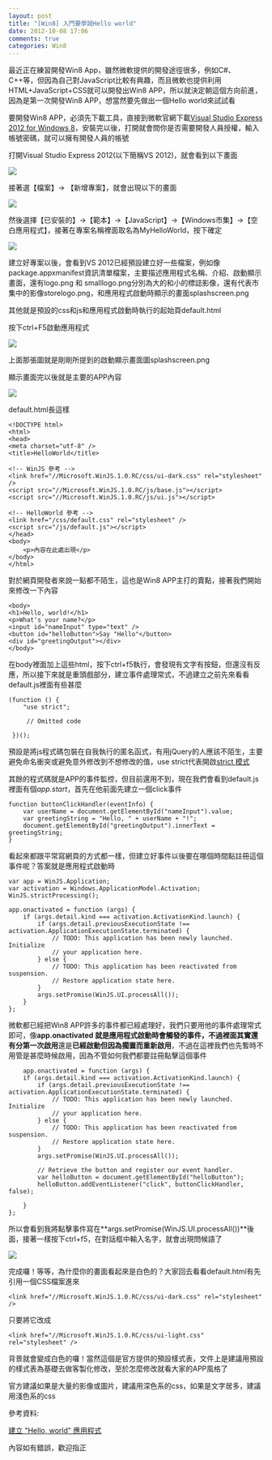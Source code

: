 ```yaml
---
layout: post
title: "[Win8] 入門要學說Hello world"
date: 2012-10-08 17:06
comments: true
categories: Win8
---
```

最近正在練習開發Win8 App，雖然微軟提供的開發途徑很多，例如C#、C++等，但因為自己對JavaScript比較有興趣，而且微軟也提供利用HTML+JavaScript+CSS就可以開發出Win8 APP，所以就決定朝這個方向前進，因為是第一次開發Win8 APP，想當然要先做出一個Hello world來試試看

<!--more-->

要開發Win8 APP，必須先下載工具，直接到微軟官網下載<a href="http://www.microsoft.com/visualstudio/cht/downloads" target="_blank">Visual Studio Express 2012 for Windows 8</a>，安裝完以後，打開就會問你是否需要開發人員授權，輸入帳號密碼，就可以擁有開發人員的帳號

打開Visual Studio Express 2012(以下簡稱VS 2012)，就會看到以下畫面

<img src="https://lh4.googleusercontent.com/-iLMiTXNLEaM/UHKuEKHOTHI/AAAAAAAABsY/DLqeu2umA-M/s786/p1.png" />

接著選【檔案】-> 【新增專案】，就會出現以下的畫面

<img src="https://lh4.googleusercontent.com/-SeFZ08v5dSo/UHKuEndFXlI/AAAAAAAABsc/OKsOpJp0zic/s787/p2.png" />

然後選擇【已安裝的】->【範本】->【JavaScript】->【Windows市集】->【空白應用程式】，接著在專案名稱裡面取名為MyHelloWorld，按下確定

<img src="https://lh5.googleusercontent.com/-EdDsceusOP8/UHKuEz1w-iI/AAAAAAAABsg/49aDvnhF7Ug/s786/p3.png" />

建立好專案以後，會看到VS 2012已經預設建立好一些檔案，例如像package.appxmanifest資訊清單檔案，主要描述應用程式名稱、介紹、啟動顯示畫面，還有logo.png 和 smalllogo.png分別為大的和小的標誌影像，還有代表市集中的影像storelogo.png，和應用程式啟動時顯示的畫面splashscreen.png

其他就是預設的css和js和應用程式啟動時執行的起始頁default.html

按下ctrl+F5啟動應用程式

<img src="https://lh3.googleusercontent.com/-T-_lt_kQehI/UHKuFtbyMpI/AAAAAAAABso/zTQWUiOUyWg/s745/p4.png" />

上面那張圖就是剛剛所提到的啟動顯示畫面圖splashscreen.png

顯示畫面完以後就是主要的APP內容

<img src="https://lh3.googleusercontent.com/-7d-UacNm56o/UHKuF2WBmYI/AAAAAAAABss/xQwqzgpJwVI/s745/p5.png" />

default.html長這樣

	<!DOCTYPE html>
	<html>
	<head>
    <meta charset="utf-8" />
    <title>HelloWorld</title>

    <!-- WinJS 參考 -->
    <link href="//Microsoft.WinJS.1.0.RC/css/ui-dark.css" rel="stylesheet" />
    <script src="//Microsoft.WinJS.1.0.RC/js/base.js"></script>
    <script src="//Microsoft.WinJS.1.0.RC/js/ui.js"></script>

    <!-- HelloWorld 參考 -->
    <link href="/css/default.css" rel="stylesheet" />
    <script src="/js/default.js"></script>
	</head>
	<body>
		<p>內容在此處出現</p>
	</body>
	</html>
	
對於網頁開發者來說一點都不陌生，這也是Win8 APP主打的賣點，接著我們開始來修改一下內容

	<body>
    <h1>Hello, world!</h1>
    <p>What's your name?</p>
    <input id="nameInput" type="text" />
    <button id="helloButton">Say "Hello"</button>
    <div id="greetingOutput"></div>
	</body>
	
在body裡面加上這些html，按下ctrl+f5執行，會發現有文字有按鈕，但還沒有反應，所以接下來就是重頭戲部分，建立事件處理常式，不過建立之前先來看看default.js裡面有些甚麼

	(function () {
		"use strict";

		 // Omitted code 

	 })(); 
	 
預設是將js程式碼包裝在自我執行的匿名函式，有用jQuery的人應該不陌生，主要避免命名衝突或避免意外修改到不想修改的值，use strict代表開啟<a href="http://msdn.microsoft.com/zh-tw/library/windows/apps/br230269.aspx" target="_blank">strict 模式</a>

其餘的程式碼就是APP的事件監控，但目前還用不到，現在我們會看到default.js裡面有個*app.start*，首先在他前面先建立一個click事件

	function buttonClickHandler(eventInfo) {
		var userName = document.getElementById("nameInput").value;
        var greetingString = "Hello, " + userName + "!";
        document.getElementById("greetingOutput").innerText = greetingString; 
    }
	
看起來都跟平常寫網頁的方式都一樣，但建立好事件以後要在哪個時間點註冊這個事件呢？答案就是應用程式啟動時

	var app = WinJS.Application;
    var activation = Windows.ApplicationModel.Activation;
    WinJS.strictProcessing();

    app.onactivated = function (args) {
        if (args.detail.kind === activation.ActivationKind.launch) {
            if (args.detail.previousExecutionState !== activation.ApplicationExecutionState.terminated) {
                // TODO: This application has been newly launched. Initialize
                // your application here.
            } else {
                // TODO: This application has been reactivated from suspension.
                // Restore application state here.
            }
            args.setPromise(WinJS.UI.processAll());           
        }
    };

微軟都已經把Win8 APP許多的事件都已經處理好，我們只要用他的事件處理常式即可，像**app.onactivated **就是應用程式啟動時會觸發的事件，不過裡面其實還有分**第一次啟用**還是**已經啟動但因為擱置而重新啟用**，不過在這裡我們也先暫時不用管是甚麼時候啟用，因為不管如何我們都要註冊點擊這個事件

	    app.onactivated = function (args) {
        if (args.detail.kind === activation.ActivationKind.launch) {
            if (args.detail.previousExecutionState !== activation.ApplicationExecutionState.terminated) {
                // TODO: This application has been newly launched. Initialize
                // your application here.
            } else {
                // TODO: This application has been reactivated from suspension.
                // Restore application state here.
            }
            args.setPromise(WinJS.UI.processAll());

            // Retrieve the button and register our event handler. 
            var helloButton = document.getElementById("helloButton");
            helloButton.addEventListener("click", buttonClickHandler, false);

        }
    };
	
所以會看到我將點擊事件寫在**args.setPromise(WinJS.UI.processAll())**後面，接著一樣按下ctrl+f5，在對話框中輸入名字，就會出現問候語了

<img src="https://lh4.googleusercontent.com/-_NE7vhIsN-w/UHKuGaUHX-I/AAAAAAAABs8/K9SVwBzKgFo/s744/p6.png" />

完成囉！等等，為什麼你的畫面看起來是白色的？大家回去看看default.html有先引用一個CSS檔案進來

	<link href="//Microsoft.WinJS.1.0.RC/css/ui-dark.css" rel="stylesheet" />
	
只要將它改成

	<link href="//Microsoft.WinJS.1.0.RC/css/ui-light.css" rel="stylesheet" />
	
背景就會變成白色的囉！當然這個是官方提供的預設樣式表，文件上是建議用預設的樣式表為基礎去做客製化修改，至於怎麼修改就看大家的APP風格了

官方建議如果是大量的影像或圖片，建議用深色系的css，如果是文字居多，建議用淺色系的css

參考資料:

<a href="http://msdn.microsoft.com/zh-tw/library/windows/apps/hh986964.aspx" target="_blank">建立 "Hello, world" 應用程式</a>


內容如有錯誤，歡迎指正






